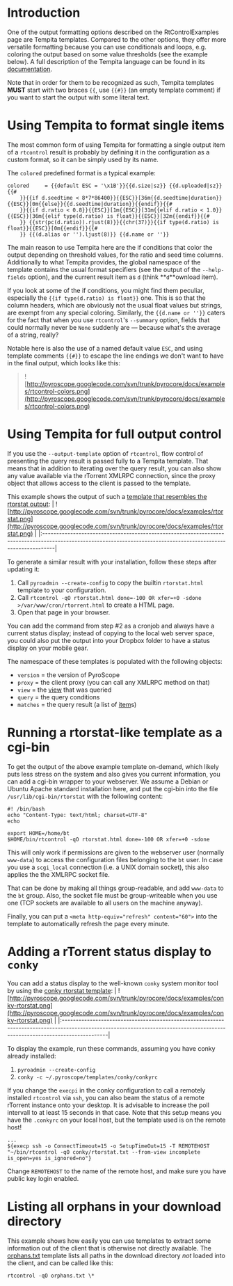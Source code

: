 

# Introduction #
One of the output formatting options described on the RtControlExamples page are Tempita templates. Compared to the other options, they offer more versatile formatting because you can use conditionals and loops, e.g. coloring the output based on some value thresholds (see the example below). A full description of the Tempita language can be found in its [documentation](http://pythonpaste.org/tempita/#the-language).

Note that in order for them to be recognized as such, Tempita templates **MUST** start with two braces `{{`, use `{{#}}` (an empty template comment) if you want to start the output with some literal text.

# Using Tempita to format single items #
The most common form of using Tempita for formatting a single output item of a `rtcontrol` result is probably by defining it in the configuration as a custom format, so it can be simply used by its name.

The `colored` predefined format is a typical example:
```
colored     = {{default ESC = '\x1B'}}{{d.size|sz}} {{d.uploaded|sz}} {{# 
    }}{{if d.seedtime < 8*7*86400}}{{ESC}}[36m{{d.seedtime|duration}}{{ESC}}[0m{{else}}{{d.seedtime|duration}}{{endif}}{{# 
    }}{{if d.ratio < 0.8}}{{ESC}}[1m{{ESC}}[31m{{elif d.ratio < 1.0}}{{ESC}}[36m{{elif type(d.ratio) is float}}{{ESC}}[32m{{endif}}{{#
    }} {{str(pc(d.ratio)).rjust(8)}}{{chr(37)}}{{if type(d.ratio) is float}}{{ESC}}[0m{{endif}}{{#
    }} {{(d.alias or '').ljust(8)}} {{d.name or ''}}
```

The main reason to use Tempita here are the if conditions that color the output depending on threshold values, for the ratio and seed time columns.
Additionally to what Tempita provides, the global namespace of the template contains the usual format specifiers (see the output of the `--help-fields` option), and the current result item as `d` (think **`d`**ownload item).

If you look at some of the if conditions, you might find them peculiar, especially the `{{if type(d.ratio) is float}}` one. This is so that the column headers, which are obviously not the usual float values but strings, are exempt from any special coloring. Similarly, the `{{d.name or ''}}` caters for the fact that when you use `rtcontrol`'s `--summary` option, fields that could normally never be `None` suddenly are — because what's the average of a string, really?

Notable here is also the use of a named default value `ESC`, and using template comments `{{#}}` to escape the line endings we don't want to have in the final output, which looks like this:
> ![http://pyroscope.googlecode.com/svn/trunk/pyrocore/docs/examples/rtcontrol-colors.png](http://pyroscope.googlecode.com/svn/trunk/pyrocore/docs/examples/rtcontrol-colors.png)


# Using Tempita for full output control #
If you use the `--output-template` option of `rtcontrol`, flow control of presenting the query result is passed fully to a Tempita template. That means that in addition to iterating over the query result, you can also show any value available via the rTorrent XMLRPC connection, since the proxy object that allows access to the client is passed to the template.

This example shows the output of such a [template that resembles the rtorstat output](http://pyroscope.googlecode.com/svn/trunk/pyrocore/src/pyrocore/data/config/templates/rtorstat.html):
| ![http://pyroscope.googlecode.com/svn/trunk/pyrocore/docs/examples/rtorstat.png](http://pyroscope.googlecode.com/svn/trunk/pyrocore/docs/examples/rtorstat.png) |
|:----------------------------------------------------------------------------------------------------------------------------------------------------------------|

To generate a similar result with your installation, follow these steps after updating it:
  1. Call `pyroadmin --create-config` to copy the builtin `rtorstat.html` template to your configuration.
  1. Call `rtcontrol -qO rtorstat.html done=-100 OR xfer=+0 -sdone >/var/www/cron/rtorrent.html` to create a HTML page.
  1. Open that page in your browser.

You can add the command from step #2 as a cronjob and always have a current status display; instead of copying to the local web server space, you could also put the output into your Dropbox folder to have a status display on your mobile gear.

The namespace of these templates is populated with the following objects:
  * `version` = the version of PyroScope
  * `proxy` = the client proxy (you can call any XMLRPC method on that)
  * `view` = the [view](http://packages.python.org/pyrocore/apidocs/pyrocore.torrent.engine.TorrentView-class.html) that was queried
  * `query` = the query conditions
  * `matches` = the query result (a list of [item](http://packages.python.org/pyrocore/apidocs/pyrocore.torrent.rtorrent.RtorrentItem-class.html)s)


# Running a rtorstat-like template as a cgi-bin #
To get the output of the above example template on-demand, which likely puts less stress on the system and also gives you current information, you can add a cgi-bin wrapper to your webserver. We assume a Debian or Ubuntu Apache standard installation here, and put the cgi-bin into the file `/usr/lib/cgi-bin/rtorstat` with the following content:
```
#! /bin/bash
echo "Content-Type: text/html; charset=UTF-8"
echo

export HOME=/home/bt
$HOME/bin/rtcontrol -qO rtorstat.html done=-100 OR xfer=+0 -sdone
```
This will only work if permissions are given to the webserver user (normally `www-data`) to access the configuration files belonging to the `bt` user. In case you use a `scgi_local` connection (i.e. a UNIX domain socket), this also applies the the XMLRPC socket file.

That can be done by making all things group-readable, and add `www-data` to the `bt` group. Also, the socket file must be group-writeable when you use one (TCP sockets are available to all users on the machine anyway).

Finally, you can put a `<meta http-equiv="refresh" content="60">` into the template to automatically refresh the page every minute.


# Adding a rTorrent status display to `conky` #
You can add a status display to the well-known `conky` system monitor tool by using the [conky rtorstat template](http://pyroscope.googlecode.com/svn/trunk/pyrocore/src/pyrocore/data/config/templates/conky/rtorstat.txt):
| ![http://pyroscope.googlecode.com/svn/trunk/pyrocore/docs/examples/conky-rtorstat.png](http://pyroscope.googlecode.com/svn/trunk/pyrocore/docs/examples/conky-rtorstat.png) |
|:----------------------------------------------------------------------------------------------------------------------------------------------------------------------------|

To display the example, run these commands, assuming you have conky already installed:
  1. `pyroadmin --create-config`
  1. `conky -c ~/.pyroscope/templates/conky/conkyrc`

If you change the `execpi` in the conky configuration to call a remotely installed `rtcontrol` via `ssh`, you can also beam the status of a remote rTorrent instance onto your desktop. It is advisable to increase the poll intervall to at least 15 seconds in that case. Note that this setup means you have the `.conkyrc` on your local host, but the template used is on the remote host!

```
...
${execp ssh -o ConnectTimeout=15 -o SetupTimeOut=15 -T REMOTEHOST "~/bin/rtcontrol -qO conky/rtorstat.txt --from-view incomplete is_open=yes is_ignored=no"}
```

Change `REMOTEHOST` to the name of the remote host, and make sure you have public key login enabled.


# Listing all orphans in your download directory #
This example shows how easily you can use templates to extract some information out of the client that is otherwise not directly available.
The [orphans.txt](https://pyroscope.googlecode.com/svn/trunk/pyrocore/src/pyrocore/data/config/templates/orphans.txt) template lists all paths in the download directory _not_ loaded into the client, and can be called like this:
```
rtcontrol -qO orphans.txt \*
```
